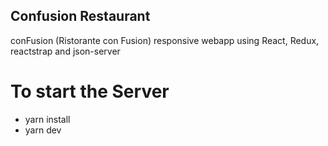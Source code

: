 ## Confusion Restaurant 

conFusion (Ristorante con Fusion) responsive webapp using React, Redux, reactstrap and json-server

# To start the Server

* yarn install
* yarn dev
